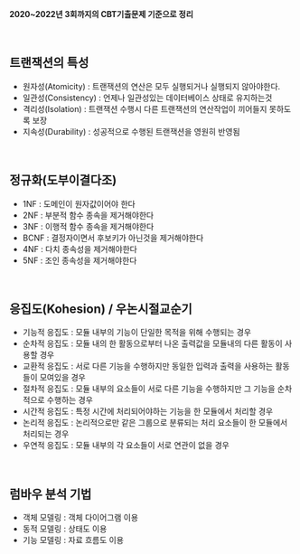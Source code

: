 **2020~2022년 3회까지의 CBT기출문제 기준으로 정리**

<br>

## 트랜잭션의 특성
- 원자성(Atomicity) : 트랜잭션의 연산은 모두 실행되거나 실행되지 않아야한다.
- 일관성(Consistency) : 언제나 일관성있는 데이터베이스 상태로 유지하는것
- 격리성(Isolation) : 트랜잭션 수행시 다른 트랜잭션의 연산작업이 끼어들지 못하도록 보장
- 지속성(Durability) : 성공적으로 수행된 트랜잭션을 영원히 반영됨

<br>

## 정규화(도부이결다조)
- 1NF : 도메인이 원자값이어야 한다
- 2NF : 부분적 함수 종속을 제거해야한다
- 3NF : 이행적 함수 종속을 제거해야한다
- BCNF : 결정자이면서 후보키가 아닌것을 제거해야한다
- 4NF : 다치 종속성을 제거해야한다
- 5NF : 조인 종속성을 제거해야한다

<br>

## 응집도(Kohesion) / 우논시절교순기
- 기능적 응집도 : 모듈 내부의 기능이 단일한 목적을 위해 수행되는 경우
- 순차적 응집도 : 모듈 내의 한 활동으로부터 나온 출력값을 모듈내의 다른 활동이 사용할 경우
- 교환적 응집도 : 서로 다른 기능을 수행하지만 동일한 입력과 출력을 사용하는 활동들이 모여있을 경우
- 절차적 응집도 : 모듈 내부의 요소들이 서로 다른 기능을 수행하지만 그 기능을 순차적으로 수행하는 경우
- 시간적 응집도 : 특정 시간에 처리되어야하는 기능을 한 모듈에서 처리할 경우
- 논리적 응집도 : 논리적으로만 같은 그룹으로 분류되는 처리 요소들이 한 모듈에서 처리되는 경우
- 우연적 응집도 : 모듈 내부의 각 요소들이 서로 연관이 없을 경우

<br>

## 럼바우 분석 기법
- 객체 모델링 : 객체 다이어그램 이용
- 동적 모델링 : 상태도 이용
- 기능 모델링 : 자료 흐름도 이용